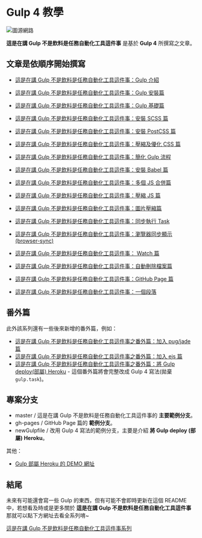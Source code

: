 # Gulp 4 教學

![圖源網路](https://i.imgur.com/5JvvHSg.png)

**這是在講 Gulp 不是飲料是任務自動化工具這件事** 是基於 **Gulp 4** 所撰寫之文章。

## 文章是依順序開始撰寫

- [這是在講 Gulp 不是飲料是任務自動化工具這件事：Gulp 介紹](https://hsiangfeng.github.io/gulp/20190609/328931885/)
- [這是在講 Gulp 不是飲料是任務自動化工具這件事：Gulp 安裝篇](https://hsiangfeng.github.io/gulp/20190610/1454585646/)
- [這是在講 Gulp 不是飲料是任務自動化工具這件事：Gulp 基礎篇](https://hsiangfeng.github.io/gulp/20190610/2273660342/)
- [這是在講 Gulp 不是飲料是任務自動化工具這件事：安裝 SCSS 篇](https://hsiangfeng.github.io/gulp/20190610/3711816905/)
- [這是在講 Gulp 不是飲料是任務自動化工具這件事：安裝 PostCSS 篇](https://hsiangfeng.github.io/gulp/20190610/4048666562/)
- [這是在講 Gulp 不是飲料是任務自動化工具這件事：壓縮及優化 CSS 篇](https://hsiangfeng.github.io/gulp/20190610/2250389634/)
- [這是在講 Gulp 不是飲料是任務自動化工具這件事：簡化 Gulp 流程](https://hsiangfeng.github.io/gulp/20190610/3799273831/)
- [這是在講 Gulp 不是飲料是任務自動化工具這件事：安裝 Babel 篇](https://hsiangfeng.github.io/gulp/20190611/3391739556/)
- [這是在講 Gulp 不是飲料是任務自動化工具這件事：多個 JS 合併篇](https://hsiangfeng.github.io/gulp/20190611/2328136088/)
- [這是在講 Gulp 不是飲料是任務自動化工具這件事：壓縮 JS 篇](https://hsiangfeng.github.io/gulp/20190611/1887131010/)
- [這是在講 Gulp 不是飲料是任務自動化工具這件事：圖片壓縮篇](https://hsiangfeng.github.io/gulp/20190611/1475889553/)
- [這是在講 Gulp 不是飲料是任務自動化工具這件事：同步執行 Task](https://hsiangfeng.github.io/gulp/20190611/227669636/)
- [這是在講 Gulp 不是飲料是任務自動化工具這件事：瀏覽器同步顯示 (browser-sync)](https://hsiangfeng.github.io/gulp/20190611/1422913585/)
- [這是在講 Gulp 不是飲料是任務自動化工具這件事： Watch 篇](https://hsiangfeng.github.io/gulp/20190613/1505254082/)
- [這是在講 Gulp 不是飲料是任務自動化工具這件事：自動刪除檔案篇](https://hsiangfeng.github.io/gulp/20190613/3866808421/)
- [這是在講 Gulp 不是飲料是任務自動化工具這件事：GitHub Page 篇](https://hsiangfeng.github.io/gulp/20190613/2745753059/)

- [這是在講 Gulp 不是飲料是任務自動化工具這件事：一個段落](https://hsiangfeng.github.io/gulp/20190613/3304187145/)

## 番外篇

此外該系列還有一些後來新增的番外篇，例如：

- [這是在講 Gulp 不是飲料是任務自動化工具這件事之番外篇：加入 pug/jade 篇](https://hsiangfeng.github.io/gulp/20190613/2790703784/)
- [這是在講 Gulp 不是飲料是任務自動化工具這件事之番外篇：加入 ejs 篇](https://hsiangfeng.github.io/gulp/20190613/2073498620/)
- [這是在講 Gulp 不是飲料是任務自動化工具這件事之番外篇：將 Gulp deploy(部屬) Heroku](https://hsiangfeng.github.io/gulp/20191213/3886861343/) - 這個番外篇將會完整改成 Gulp 4 寫法(拋棄 `gulp.task`)。

## 專案分支

- master / 這是在講 Gulp 不是飲料是任務自動化工具這件事的 **主要範例分支**。
- gh-pages / GitHub Page 篇的 **範例分支**。
- newGulpfile / 改用 Gulp 4 寫法的範例分支，主要是介紹 **將 Gulp deploy (部屬) Heroku**。

其他：

- [Gulp 部屬 Heroku 的 DEMO 網址](https://gulpdeployheroku.herokuapp.com)

## 結尾

未來有可能還會寫一些 Gulp 的東西，但有可能不會即時更新在這個 README 中，若想看及時或是更多關於 **這是在講 Gulp 不是飲料是任務自動化工具這件事** 那就可以點下方網址去看全系列唷~

[這是在講 Gulp 不是飲料是任務自動化工具這件事系列](https://hsiangfeng.github.io/tags/%E9%80%99%E6%98%AF%E5%9C%A8%E8%AC%9B-Gulp-%E4%B8%8D%E6%98%AF%E9%A3%B2%E6%96%99%E6%98%AF%E4%BB%BB%E5%8B%99%E8%87%AA%E5%8B%95%E5%8C%96%E5%B7%A5%E5%85%B7%E9%80%99%E4%BB%B6%E4%BA%8B/)
